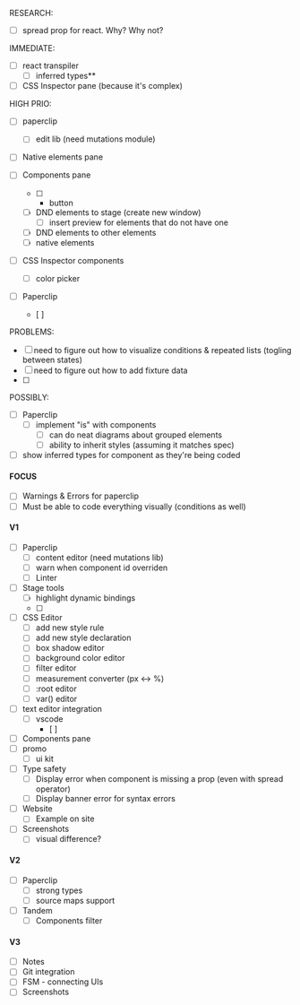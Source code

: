 RESEARCH:

- [ ] spread prop for react. Why? Why not?

IMMEDIATE:

- [ ] react transpiler
  - [ ] inferred types**

-  [ ] CSS Inspector pane (because it's complex) 

HIGH PRIO:

- [ ] paperclip
  - [ ] edit lib (need mutations module)

- [ ] Native elements pane

- [ ] Components pane
  - [ ] + button
  - [ ] DND elements to stage (create new window)
    - [ ] insert preview for elements that do not have one
  - [ ] DND elements to other elements
  - [ ] native elements

- [ ] CSS Inspector components
  - [ ] color picker

- [ ] Paperclip
  - [ ] 

PROBLEMS:

- [ ] need to figure out how to visualize conditions & repeated lists (togling between states)
- [ ] need to figure out how to add fixture data
- [ ] 

POSSIBLY:

- [ ] Paperclip
  - [ ] implement "is" with components
    - [ ] can do neat diagrams about grouped elements
    - [ ] ability to inherit styles (assuming it matches spec)

- [ ] show inferred types for component as they're being coded
#### FOCUS

- [ ] Warnings & Errors for paperclip
- [ ] Must be able to code everything visually (conditions as well)

#### V1

- [ ] Paperclip
  - [ ] content editor (need mutations lib)
  - [ ] warn when component id overriden
  - [ ] Linter
- [ ] Stage tools
  - [ ] highlight dynamic bindings
  - [ ] 
- [ ] CSS Editor
  - [ ] add new style rule
  - [ ] add new style declaration
  - [ ] box shadow editor
  - [ ] background color editor
  - [ ] filter editor
  - [ ] measurement converter (px <-> %)
  - [ ] :root editor
  - [ ] var() editor
- [ ] text editor integration
  - [ ] vscode
    - [ ] 
- [ ] Components pane
- [ ] promo
  - [ ] ui kit 
- [ ] Type safety
  - [ ] Display error when component is missing a prop (even with spread operator)
  - [ ] Display banner error for syntax errors
- [ ] Website
  - [ ] Example on site
- [ ] Screenshots
  - [ ] visual difference?

#### V2

- [ ] Paperclip 
  - [ ] strong types
  - [ ] source maps support

- [ ] Tandem
  - [ ] Components filter

#### V3

- [ ] Notes
- [ ] Git integration
- [ ] FSM - connecting UIs
- [ ] Screenshots